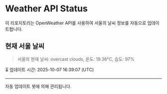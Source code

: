 
# Weather API Status

이 리포지토리는 OpenWeather API를 사용하여 서울의 날씨 정보를 자동으로 업데이트합니다.

## 현재 서울 날씨
> 서울의 현재 날씨: overcast clouds, 온도: 19.36°C, 습도: 97%

⏳ 업데이트 시간: 2025-10-07 16:39:07 (UTC)

---
자동 업데이트 봇에 의해 관리됩니다.
